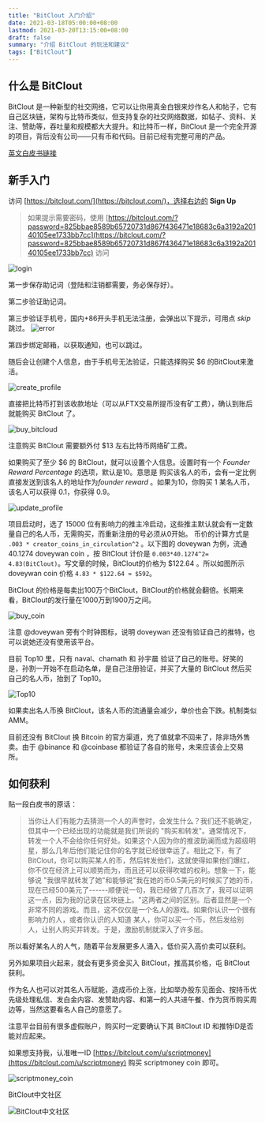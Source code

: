 ```yaml
---
title: "BitClout 入门介绍"
date: 2021-03-18T05:00:00+08:00
lastmod: 2021-03-20T13:15:00+08:00
draft: false
summary: "介绍 BitClout 的玩法和建议"
tags: ["BitClout"]
---
```


## 什么是 BitClout

BitClout 是一种新型的社交网络，它可以让你用真金白银来炒作名人和帖子，它有自己区块链，架构与比特币类似，但支持复杂的社交网络数据，如帖子、资料、关注、赞助等，吞吐量和规模都大大提升。和比特币一样，BitClout 是一个完全开源的项目，背后没有公司——只有币和代码。目前已经有完整可用的产品。

[英文白皮书链接](https://bitcloutwhitepaper.com/)

## 新手入门

访问 [https://bitclout.com/](https://bitclout.com/)，选择右边的 **Sign Up**

> 如果提示需要密码，使用 [https://bitclout.com/?password=825bbae8589b65720731d867f436471e18683c6a3192a20140105ee1733bb7cc](https://bitclout.com/?password=825bbae8589b65720731d867f436471e18683c6a3192a20140105ee1733bb7cc) 访问

![login](loginin.png)

第一步保存助记词（登陆和注销都需要，务必保存好）。

第二步验证助记词。

第三步验证手机号，国内+86开头手机无法注册，会弹出以下提示，可用点 *skip* 跳过。
![error](error.png)

第四步绑定邮箱，以获取通知，也可以跳过。

随后会让创建个人信息，由于手机号无法验证，只能选择购买 $6 的BitClout来激活。

![create_profile](create_profile.png)

直接把比特币打到该收款地址（可以从FTX交易所提币没有矿工费），确认到账后就能购买 BitClout 了。

![buy_bitcloud](buy_bitclout.png)

注意购买 BitClout 需要额外付 $13 左右比特币网络矿工费。

如果购买了至少 $6 的 BitClout，就可以设置个人信息。设置时有一个 *Founder Reward Percentage* 的选项，默认是10。意思是
购买该名人的币，会有一定比例直接发送到该名人的地址作为*founder reward* 。如果为10，你购买 1 某名人币，该名人可以获得 0.1，你获得 0.9。

![update_profile](update_profile.png)

项目启动时，选了 15000 位有影响力的推主冷启动，这些推主默认就会有一定数量自己的名人币，无需购买，而重新注册的号必须从0开始。
币价的计算方式是
`.003 * creator_coins_in_circulation^2`
。以下图的 doveywan 为例，流通 40.1274 doveywan coin ，按 BitClout 计价是 `0.003*40.1274^2= 4.83(BitClout)`。写文章的时候，BitClout的价格为 $122.64 。所以如图所示 doveywan coin 价格 `4.83 * $122.64 ≈ $592`。

BitClout 的价格是每卖出100万个BitClout，BitClout的价格就会翻倍。长期来看，BitClout的发行量在1000万到1900万之间。

![buy_coin](doveywan.png)

注意 @doveywan 旁有个时钟图标，说明 doveywan 还没有验证自己的推特，也可以说她还没有使用该平台。

目前 Top10 里，只有 naval、chamath 和 孙宇晨 验证了自己的账号。好笑的是，孙割一开始不在启动名单，是自己注册验证，并买了大量的 BitClout 然后买自己的名人币，抬到了 Top10。

![Top10](top10.png)

如果卖出名人币换 BitClout，该名人币的流通量会减少，单价也会下跌。机制类似 AMM。

目前还没有 BitClout 换 Bitcoin 的官方渠道，充了值就拿不回来了，除非场外售卖。由于 @binance 和 @coinbase 都验证了各自的账号，未来应该会上交易所。

## 如何获利

贴一段白皮书的原话：

> 当你让人们有能力去猜测一个人的声誉时，会发生什么？我们还不能确定，但其中一个已经出现的功能就是我们所说的 "购买和转发"。通常情况下，转发一个人不会给你任何好处。如果这个人因为你的推波助澜而成为超级明星，那么几年后他们能记住你的名字就已经很幸运了。相比之下，有了BitClout，你可以购买某人的币，然后转发他们，这就使得如果他们爆红，你不仅在经济上可以顺势而为，而且还可以获得吹嘘的权利。想象一下，能够说 "我很早就转发了她"和能够说"我在她的币0.5美元的时候买了她的币，现在已经500美元了------顺便说一句，我已经做了几百次了，我可以证明这一点，因为我的记录在区块链上。"这两者之间的区别。后者显然是一个非常不同的游戏。而且，这不仅仅是一个名人的游戏。如果你认识一个很有影响力的人，或者你认识的人知道 某人，你可以买一个币，然后发给别人，让别人购买并转发。于是，激励机制就深入了许多层。

所以看好某名人的人气，随着平台发展更多人涌入，低价买入高价卖可以获利。

另外如果项目火起来，就会有更多资金买入 BitClout，推高其价格，屯 BitClout 获利。

作为名人也可以对其名人币赋能，造成币价上涨，比如举办股东见面会、按持币优先级处理私信、发白金内容、发赞助内容、和第一的人共进午餐、作为货币购买周边等，当然这要看名人自己的意愿了。

注意平台目前有很多虚假账户，购买时一定要确认下其 BitClout ID 和推特ID是否能对应起来。

如果想支持我，认准唯一ID [https://bitclout.com/u/scriptmoney](https://bitclout.com/u/scriptmoney) 购买 scriptmoney coin 即可。

![scriptmoney_coin](scriptmoney_coin.png)

BitClout中文社区

![BitClout中文社区](bitclout_0327.png)
